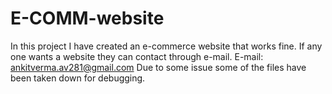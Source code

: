 # E-COMM-website
In this project I have created an e-commerce website that works fine. If any one wants a website they can contact through e-mail.
E-mail: ankitverma.av281@gmail.com
Due to some issue some of the files have been taken down for debugging.
